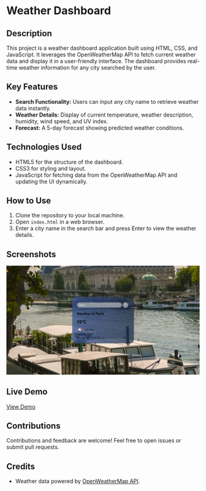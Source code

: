 # Weather Dashboard

## Description
This project is a weather dashboard application built using HTML, CSS, and JavaScript. It leverages the OpenWeatherMap API to fetch current weather data and display it in a user-friendly interface. The dashboard provides real-time weather information for any city searched by the user.

## Key Features
- **Search Functionality:** Users can input any city name to retrieve weather data instantly.
- **Weather Details:** Display of current temperature, weather description, humidity, wind speed, and UV index.
- **Forecast:** A 5-day forecast showing predicted weather conditions.

## Technologies Used
- HTML5 for the structure of the dashboard.
- CSS3 for styling and layout.
- JavaScript for fetching data from the OpenWeatherMap API and updating the UI dynamically.

## How to Use
1. Clone the repository to your local machine.
2. Open `index.html` in a web browser.
3. Enter a city name in the search bar and press Enter to view the weather details.

## Screenshots
![Weather Dashboard](Content.png)

## Live Demo
[View Demo](https://harshini2404.github.io/Weather-Dashboard/)

## Contributions
Contributions and feedback are welcome! Feel free to open issues or submit pull requests.

## Credits
- Weather data powered by [OpenWeatherMap API](https://openweathermap.org/api).
